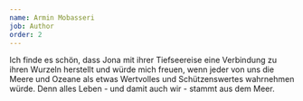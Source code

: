 ```yaml
---
name: Armin Mobasseri
job: Author
order: 2
---
```


Ich finde es schön, dass Jona mit ihrer Tiefseereise eine Verbindung zu ihren Wurzeln herstellt und würde mich freuen, wenn jeder von uns die Meere und Ozeane als etwas Wertvolles und Schützenswertes wahrnehmen würde. Denn alles Leben - und damit auch wir - stammt aus dem Meer.